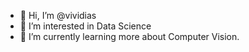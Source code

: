 - 👋 Hi, I’m @vividias
- 👀 I’m interested in Data Science
- 🌱 I’m currently learning more about Computer Vision.

<!---
- 💞️ I’m looking to collaborate on ...
- 📫 How to reach me ...
--->

<!---
vividias/vividias is a ✨ special ✨ repository because its `README.md` (this file) appears on your GitHub profile.
You can click the Preview link to take a look at your changes.
--->
